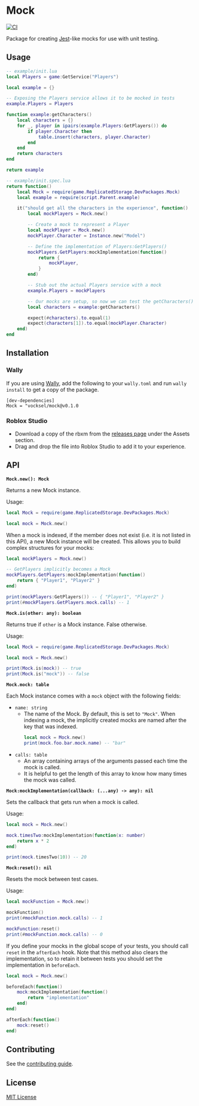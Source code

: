 # Mock

[![CI](https://github.com/vocksel/mock/actions/workflows/ci.yml/badge.svg)](https://github.com/vocksel/mock/actions/workflows/ci.yml)

Package for creating [Jest](https://jestjs.io/)-like mocks for use with unit testing.

## Usage

```lua
-- example/init.lua
local Players = game:GetService("Players")

local example = {}

-- Exposing the Players service allows it to be mocked in tests
example.Players = Players

function example:getCharacters()
	local characters = {}
	for _, player in ipairs(example.Players:GetPlayers()) do
		if player.Character then
			table.insert(characters, player.Character)
		end
	end
	return characters
end

return example
```

```lua
-- example/init.spec.lua
return function()
	local Mock = require(game.ReplicatedStorage.DevPackages.Mock)
	local example = require(script.Parent.example)

	it("should get all the characters in the experience", function()
		local mockPlayers = Mock.new()

		-- Create a mock to represent a Player
		local mockPlayer = Mock.new()
		mockPlayer.Character = Instance.new("Model")

		-- Define the implementation of Players:GetPlayers()
		mockPlayers.GetPlayers:mockImplementation(function()
			return {
				mockPlayer,
			}
		end)

		-- Stub out the actual Players service with a mock
		example.Players = mockPlayers

		-- Our mocks are setup, so now we can test the getCharacters() function
		local characters = example:getCharacters()

		expect(#characters).to.equal(1)
		expect(characters[1]).to.equal(mockPlayer.Character)
	end)
end
```

## Installation

### Wally

If you are using [Wally](https://github.com/UpliftGames/wally), add the following to your `wally.toml` and run `wally install` to get a copy of the package.

```
[dev-dependencies]
Mock = "vocksel/mock@v0.1.0
```

### Roblox Studio

* Download a copy of the rbxm from the [releases page](https://github.com/vocksel/mock/releases/latest) under the Assets section. 
* Drag and drop the file into Roblox Studio to add it to your experience.

## API

**`Mock.new(): Mock`**

Returns a new Mock instance.

Usage:

```lua
local Mock = require(game.ReplicatedStorage.DevPackages.Mock)

local mock = Mock.new()
```

When a mock is indexed, if the member does not exist (i.e. it is not listed in this API), a new Mock instance will be created. This allows you to build complex structures for your mocks:

```lua
local mockPlayers = Mock.new()

-- GetPlayers implicitly becomes a Mock 
mockPlayers.GetPlayers:mockImplementation(function()
    return { "Player1", "Player2" }
end)

print(mockPlayers:GetPlayers()) -- { "Player1", "Player2" }
print(#mockPlayers.GetPlayers.mock.calls) -- 1
```

**`Mock.is(other: any): boolean`**

Returns true if `other` is a Mock instance. False otherwise.

Usage:

```lua
local Mock = require(game.ReplicatedStorage.DevPackages.Mock)

local mock = Mock.new()

print(Mock.is(mock)) -- true
print(Mock.is("mock")) -- false
```

**`Mock.mock: table`**

Each Mock instance comes with a `mock` object with the following fields:
- `name: string`
    - The name of the Mock. By default, this is set to `"Mock"`. When indexing a mock, the implicitly created mocks are named after the key that was indexed.
        ```lua
        local mock = Mock.new()
        print(mock.foo.bar.mock.name) -- "bar"    
        ```
- `calls: table`
    - An array containing arrays of the arguments passed each time the mock is called.
    - It is helpful to get the length of this array to know how many times the mock was called.

**`Mock:mockImplementation(callback: (...any) -> any): nil`**

Sets the callback that gets run when a mock is called.

Usage:

```lua
local mock = Mock.new()

mock.timesTwo:mockImplementation(function(x: number)
    return x * 2
end)

print(mock.timesTwo(10)) -- 20
```

**`Mock:reset(): nil`**

Resets the mock between test cases.

Usage:

```lua
local mockFunction = Mock.new()

mockFunction()
print(#mockFunction.mock.calls) -- 1

mockFunction:reset()
print(#mockFunction.mock.calls) -- 0
```

If you define your mocks in the global scope of your tests, you should call `reset` in the `afterEach` hook. Note that this method also clears the implementation, so to retain it between tests you should set the implementation in `beforeEach`.

```lua
local mock = Mock.new()

beforeEach(function()
    mock:mockImplementation(function()
        return "implementation"
    end)
end)

afterEach(function()
    mock:reset()
end)
```

## Contributing

See the [contributing guide](CONTRIBUTING.md).

## License

[MIT License](LICENSE)